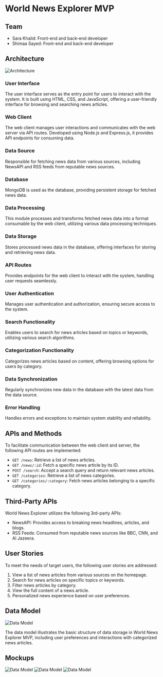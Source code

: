 # World News Explorer MVP

## Team
- Sara Khalid: Front-end and back-end developer
- Shimaa Sayed: Front-end and back-end developer

## Architecture

<picture>
 <img alt="Architecture" src="https://imgur.com/vwF2out">
</picture>

### User Interface
The user interface serves as the entry point for users to interact with the system. It is built using HTML, CSS, and JavaScript, offering a user-friendly interface for browsing and searching news articles.

### Web Client
The web client manages user interactions and communicates with the web server via API routes. Developed using Node.js and Express.js, it provides API endpoints for consuming data.

### Data Source
Responsible for fetching news data from various sources, including NewsAPI and RSS feeds from reputable news sources.

### Database
MongoDB is used as the database, providing persistent storage for fetched news data.

### Data Processing
This module processes and transforms fetched news data into a format consumable by the web client, utilizing various data processing techniques.

### Data Storage
Stores processed news data in the database, offering interfaces for storing and retrieving news data.

### API Routes
Provides endpoints for the web client to interact with the system, handling user requests seamlessly.

### User Authentication
Manages user authentication and authorization, ensuring secure access to the system.

### Search Functionality
Enables users to search for news articles based on topics or keywords, utilizing various search algorithms.

### Categorization Functionality
Categorizes news articles based on content, offering browsing options for users by category.

### Data Synchronization
Regularly synchronizes new data in the database with the latest data from the data source.

### Error Handling
Handles errors and exceptions to maintain system stability and reliability.

## APIs and Methods

To facilitate communication between the web client and server, the following API routes are implemented:

- `GET /news`: Retrieve a list of news articles.
- `GET /news/:id`: Fetch a specific news article by its ID.
- `POST /search`: Accept a search query and return relevant news articles.
- `GET /categories`: Retrieve a list of news categories.
- `GET /categories/:category`: Fetch news articles belonging to a specific category.

## Third-Party APIs

World News Explorer utilizes the following 3rd-party APIs:
- NewsAPI: Provides access to breaking news headlines, articles, and blogs.
- RSS Feeds: Consumed from reputable news sources like BBC, CNN, and Al Jazeera.

## User Stories

To meet the needs of target users, the following user stories are addressed:

1. View a list of news articles from various sources on the homepage.
2. Search for news articles on specific topics or keywords.
3. Filter news articles by category.
4. View the full content of a news article.
5. Personalized news experience based on user preferences.

## Data Model

<picture>
 <img alt="Data Model" src="https://imgur.com/1XKxvzZ">
</picture>

The data model illustrates the basic structure of data storage in World News Explorer MVP, including user preferences and interactions with categorized news articles.

## Mockups

<picture>
 <img alt="Data Model" src="https://imgur.com/Z2j7fHo">
</picture>
<picture>
 <img alt="Data Model" src="https://imgur.com/tL4cF0G">
</picture>
<picture>
 <img alt="Data Model" src="https://imgur.com/33zvIOU">
</picture>
